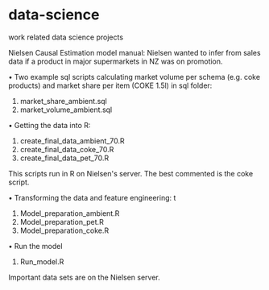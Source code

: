 # data-science
work related data science projects

Nielsen Causal Estimation model manual: Nielsen wanted to infer from sales data if a product in major supermarkets in NZ was on promotion.

•	Two example sql scripts calculating market volume per schema (e.g. coke products) and market share per item (COKE 1.5l) in sql folder:
1.	market_share_ambient.sql 
2.	market_volume_ambient.sql

•	Getting the data into R:
1.	create_final_data_ambient_70.R 
2.	create_final_data_coke_70.R 
3.	create_final_data_pet_70.R

This scripts run in R on Nielsen's server. The best commented is the coke script.

•	Transforming the data and feature engineering: t
1.	Model_preparation_ambient.R
2.	Model_preparation_pet.R
3.	Model_preparation_coke.R

•	Run the model
1.	Run_model.R

Important data sets are on the Nielsen server.

       


